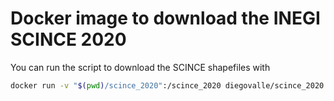# Docker image to download the INEGI SCINCE 2020

You can run the script to download the SCINCE shapefiles with


```sh
docker run -v "$(pwd)/scince_2020":/scince_2020 diegovalle/scince_2020
```
